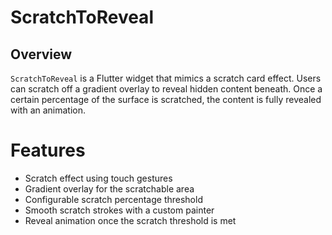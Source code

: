 # ScratchToReveal

## Overview

`ScratchToReveal` is a Flutter widget that mimics a scratch card effect. Users can scratch off a gradient overlay to reveal hidden content beneath. Once a certain percentage of the surface is scratched, the content is fully revealed with an animation.

# Features

- Scratch effect using touch gestures
- Gradient overlay for the scratchable area
- Configurable scratch percentage threshold
- Smooth scratch strokes with a custom painter
- Reveal animation once the scratch threshold is met
